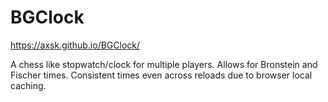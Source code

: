 # BGClock

https://axsk.github.io/BGClock/

A chess like stopwatch/clock for multiple players.
Allows for Bronstein and Fischer times.
Consistent times even across reloads due to browser local caching.
